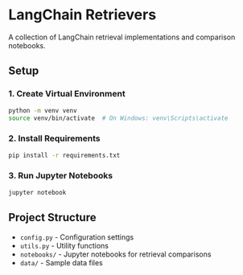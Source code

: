 # LangChain Retrievers

A collection of LangChain retrieval implementations and comparison notebooks.

## Setup

### 1. Create Virtual Environment
```bash
python -m venv venv
source venv/bin/activate  # On Windows: venv\Scripts\activate
```

### 2. Install Requirements
```bash
pip install -r requirements.txt
```

### 3. Run Jupyter Notebooks
```bash
jupyter notebook
```

## Project Structure
- `config.py` - Configuration settings
- `utils.py` - Utility functions
- `notebooks/` - Jupyter notebooks for retrieval comparisons
- `data/` - Sample data files
